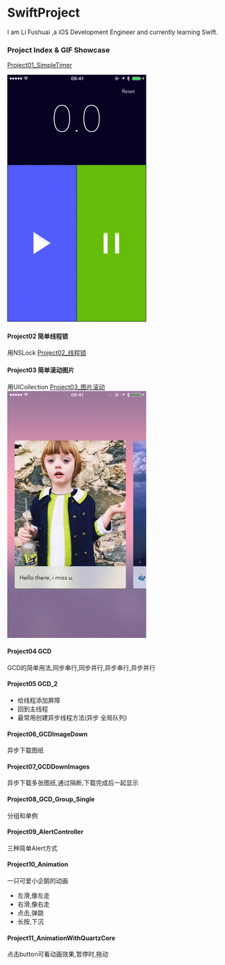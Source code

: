 # SwiftProject
I am Li Fushuai ,a iOS Development Engineer and currently learning Swift.

### Project Index & GIF Showcase
[Project01_SimpleTimer](https://github.com/lfsluoye/SwiftProject/tree/master/Project01_SimpleTimer)

![Simple Stop Watch.gif](https://github.com/lfsluoye/SwiftProject/blob/master/Project01_SimpleTimer/Simple_Stop_Watch.gif)

#### Project02 简单线程锁
用NSLock
[Project02_线程锁](https://github.com/lfsluoye/SwiftProject/tree/master/Project02_Lock)

#### Project03 简单滚动图片
用UICollection
[Project03_图片滚动](https://github.com/lfsluoye/SwiftProject/tree/master/Project03_Carousel)
![Carousel.gif](https://github.com/lfsluoye/SwiftProject/blob/master/Project03_Carousel/Carousel.gif)

#### Project04 GCD
GCD的简单用法,同步串行,同步并行,异步串行,异步并行

#### Project05 GCD_2
-  给线程添加屏障
-  回到主线程
-  最常用创建异步线程方法(异步 全局队列)

#### Project06_GCDImageDown
异步下载图纸

#### Project07_GCDDownImages
异步下载多张图纸,通过隔断,下载完成后一起显示

#### Project08_GCD_Group_Single
分组和单例

#### Project09_AlertController
三种简单Alert方式

#### Project10_Animation
一只可爱小企鹅的动画
- 左滑,像左走
- 右滑,像右走
- 点击,弹跳
- 长按,下沉

#### Project11_AnimationWithQuartzCore
点击button可看动画效果,暂停时,拖动

